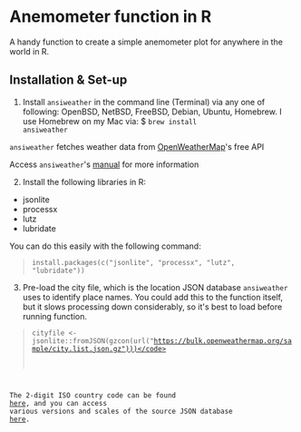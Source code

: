 # Anemometer function in R

A handy function to create a simple anemometer plot for anywhere in the world in R. 

## Installation & Set-up
1. Install <code>ansiweather</code> in the command line (Terminal) via any one of following: OpenBSD, NetBSD, FreeBSD, Debian, Ubuntu, Homebrew. I use Homebrew on my Mac via: $ <code>brew install ansiweather</code>

<code>ansiweather</code> fetches weather data from <a href="https://openweather.org">OpenWeatherMap</a>'s free API

Access <code>ansiweather</code>'s <a href="https://github.com/fcambus/ansiweather">manual</a> for more information

2. Install the following libraries in R:
- jsonlite
- processx
- lutz
- lubridate

You can do this easily with the following command:
> <code>install.packages(c("jsonlite", "processx", "lutz", "lubridate"))</code>

3. Pre-load the city file, which is the location JSON database <code>ansiweather</code> uses to identify place names. You could add this to the function itself, but it slows processing down considerably, so it's best to load before running function.

> <code>cityfile <- jsonlite::fromJSON(gzcon(url("https://bulk.openweathermap.org/sample/city.list.json.gz")))</code>
  
The 2-digit ISO country code can be found <a href="https://www.statdns.com/cctlds/">here</a>, and you can access various versions and scales of the source JSON database <a href=": https://www.statdns.com/cctlds/">here</a>.

